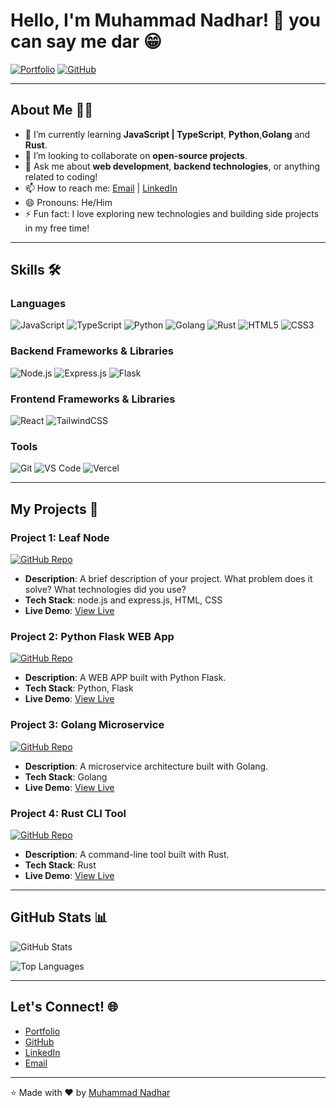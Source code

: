 # Hello, I'm Muhammad Nadhar! 👋 you can say me **dar** 😁

[![Portfolio](https://img.shields.io/badge/Portfolio-%23000000.svg?style=for-the-badge&logo=vercel&logoColor=white)](https://your-portfolio-link.com)
[![GitHub](https://img.shields.io/badge/GitHub-%23121011.svg?style=for-the-badge&logo=github&logoColor=white)](https://github.com/bgdar)

---

## About Me 🧑‍💻

- 🌱 I’m currently learning **JavaScript | TypeScript**, **Python**,**Golang** and **Rust**.
- 👯 I’m looking to collaborate on **open-source projects**.
- 💬 Ask me about **web development**, **backend technologies**, or anything related to coding!
- 📫 How to reach me: [Email](mailto:akunzero975@gmail.com) | [LinkedIn](https://www.linkedin.com/in/kosong)
- 😄 Pronouns: He/Him
- ⚡ Fun fact: I love exploring new technologies and building side projects in my free time!

---

## Skills 🛠️

### Languages

![JavaScript](https://img.shields.io/badge/JavaScript-%23323330.svg?style=for-the-badge&logo=javascript&logoColor=%23F7DF1E)
![TypeScript](https://img.shields.io/badge/TypeScript-%23007ACC.svg?style=for-the-badge&logo=typescript&logoColor=white)
![Python](https://img.shields.io/badge/Python-%233776AB.svg?style=for-the-badge&logo=python&logoColor=white)
![Golang](https://img.shields.io/badge/Go-%2300ADD8.svg?style=for-the-badge&logo=go&logoColor=white)
![Rust](https://img.shields.io/badge/Rust-%23000000.svg?style=for-the-badge&logo=rust&logoColor=white)
![HTML5](https://img.shields.io/badge/HTML5-%23E34F26.svg?style=for-the-badge&logo=html5&logoColor=white)
![CSS3](https://img.shields.io/badge/CSS3-%231572B6.svg?style=for-the-badge&logo=css3&logoColor=white)

### Backend Frameworks & Libraries

![Node.js](https://img.shields.io/badge/Node.js-%2343853D.svg?style=for-the-badge&logo=node.js&logoColor=white)
![Express.js](https://img.shields.io/badge/Express.js-%23404d59.svg?style=for-the-badge&logo=express&logoColor=%2361DAFB)
![Flask](https://img.shields.io/badge/Flask-%23000.svg?style=for-the-badge&logo=flask&logoColor=white)

### Frontend Frameworks & Libraries

![React](https://img.shields.io/badge/React-%2320232a.svg?style=for-the-badge&logo=react&logoColor=%2361DAFB)
![TailwindCSS](https://img.shields.io/badge/TailwindCSS-%2338B2AC.svg?style=for-the-badge&logo=tailwind-css&logoColor=white)

### Tools

![Git](https://img.shields.io/badge/Git-%23F05033.svg?style=for-the-badge&logo=git&logoColor=white)
![VS Code](https://img.shields.io/badge/VS%20Code-%23007ACC.svg?style=for-the-badge&logo=visual-studio-code&logoColor=white)
![Vercel](https://img.shields.io/badge/Vercel-%23000000.svg?style=for-the-badge&logo=vercel&logoColor=white)

---

## My Projects 🚀

### Project 1: Leaf Node

[![GitHub Repo](https://img.shields.io/badge/GitHub-Repo-%23121011.svg?style=for-the-badge&logo=github&logoColor=white)](https://github.com/bgdar/leaf-node)

- **Description**: A brief description of your project. What problem does it solve? What technologies did you use?
- **Tech Stack**: node.js and express.js, HTML, CSS
- **Live Demo**: [View Live](https://your-project-demo-link.com)

### Project 2: Python Flask WEB App

[![GitHub Repo](https://img.shields.io/badge/GitHub-Repo-%23121011.svg?style=for-the-badge&logo=github&logoColor=white)](https://github.com/bgdar/python-flask-api)

- **Description**: A WEB APP built with Python Flask.
- **Tech Stack**: Python, Flask
- **Live Demo**: [View Live](https://your-project-demo-link.com)

### Project 3: Golang Microservice

[![GitHub Repo](https://img.shields.io/badge/GitHub-Repo-%23121011.svg?style=for-the-badge&logo=github&logoColor=white)](https://github.com/bgdar/golang-microservice)

- **Description**: A microservice architecture built with Golang.
- **Tech Stack**: Golang
- **Live Demo**: [View Live](https://your-project-demo-link.com)

### Project 4: Rust CLI Tool

[![GitHub Repo](https://img.shields.io/badge/GitHub-Repo-%23121011.svg?style=for-the-badge&logo=github&logoColor=white)](https://github.com/bgdar/rust-cli-tool)

- **Description**: A command-line tool built with Rust.
- **Tech Stack**: Rust
- **Live Demo**: [View Live](https://your-project-demo-link.com)

---

## GitHub Stats 📊

![GitHub Stats](https://github-readme-stats.vercel.app/api?username=bgdar&show_icons=true&theme=radical)

![Top Languages](https://github-readme-stats.vercel.app/api/top-langs/?username=bgdar&layout=compact&theme=radical)

---

## Let's Connect! 🌐

- [Portfolio](https://your-portfolio-link.com)
- [GitHub](https://github.com/bgdar)
- [LinkedIn](https://www.linkedin.com/in/kosong)
- [Email](mailto:akunZero975@gmail.com)

---

⭐️ Made with ❤️ by [Muhammad Nadhar](https://github.com/bgdar)

